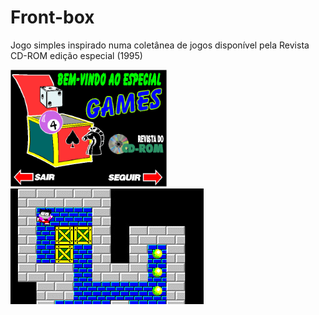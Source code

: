 # Front-box
Jogo simples inspirado numa coletânea de jogos disponível pela Revista CD-ROM edição especial (1995)

<img src="img/ref2.jpg" width="250px" /> <img src="img/ref.jpg" />
